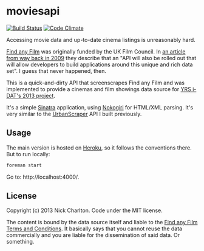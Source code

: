 # moviesapi

[![Build Status](https://secure.travis-ci.org/nickcharlton/moviesapi.png?branch=master)](http://travis-ci.org/nickcharlton/moviesapi) [![Code Climate](https://codeclimate.com/github/nickcharlton/moviesapi.png)](https://codeclimate.com/github/nickcharlton/moviesapi)

Accessing movie data and up-to-date cinema listings is unreasonably hard.

[Find any Film][] was originally funded by the UK Film Council. In [an article from
way back in 2009][guardian] they describe that an "API will also be rolled out that
will allow developers to build applications around this unique and rich data set".
I guess that never happened, then.

This is a quick-and-dirty API that screenscrapes Find any Film and was
implemented to provide a cinemas and film showings data source for 
[YRS i-DAT's 2013 project][yrs].

It's a simple [Sinatra][] application, using [Nokogiri][] for HTML/XML parsing. It's
very similar to the [UrbanScraper][] API I built previously.

## Usage

The main version is hosted on [Heroku][], so it follows the conventions there. But
to run locally:

```bash
foreman start
```

Go to: http://localhost:4000/.

## License

Copyright (c) 2013 Nick Charlton. Code under the MIT license.

The content is bound by the data source itself and liable to the [Find any Film][]
[Terms and Conditions][]. It basically says that you cannot reuse the data
commercially and you are liable for the dissemination of said data. Or something.

[Find any Film]: http://www.findanyfilm.com
[Terms and Conditions]: http://www.findanyfilm.com/terms-and-conditions
[guardian]: http://www.theguardian.com/media/pda/2009/jan/28/digitalmedia-digitalvideo
[yrs]: https://github.com/yrsIDAT/2013
[Sinatra]: http://www.sinatrarb.com/
[Nokogiri]: http://nokogiri.org/
[UrbanScraper]: https://github.com/nickcharlton/urbanscraper
[Heroku]: http://heroku.com/

